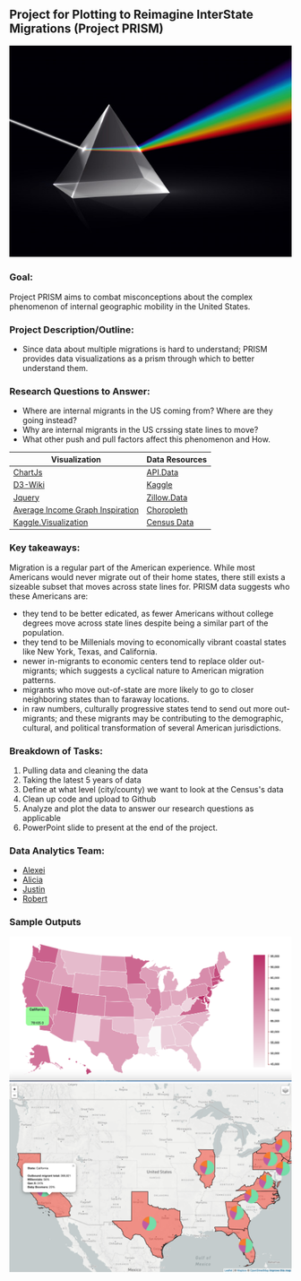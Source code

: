## Project for Plotting to Reimagine InterState Migrations (Project PRISM) 

![Prism](Images/prism.jpg)

### Goal:
Project PRISM aims to combat misconceptions about the complex phenomenon of internal geographic mobility in the United States.  

### Project Description/Outline:
* Since data about multiple migrations is hard to understand; PRISM provides data visualizations as a prism through which to better understand them.

### Research Questions to Answer:
* Where are internal migrants in the US coming from? Where are they going instead?
* Why are internal migrants in the US crssing state lines to move? 
* What other push and pull factors affect this phenomenon and How. 

|         Visualization         | Data Resources |
|------------------------------------|------------------------------------|
| [ChartJs]( https://www.chartjs.org/)| [API.Data](https://api.data.gov/) | 
| [D3-Wiki](https://d3-wiki.readthedocs.io/zh_CN/master/Gallery/) |[Kaggle](https://www.kaggle.com/) | 
| [Jquery](https://jquery.com/%7C) |[Zillow.Data](https://www.zillow.com/research/data/) |
| [Average Income Graph Inspiration](https://infogram.com/average-house-prices-1hdw2jozvvke6l0)| [Choropleth](https://bl.ocks.org/wboykinm/dbbe50d1023f90d4e241712395c27fb3)|
| [Kaggle.Visualization](https://www.kaggle.com/kaushiksuresh147/data-visualization-cheat-cheats-and-resources) | [Census Data](https://www.census.gov/data/tables/time-series/demo/income-poverty/historical-income-households.html) |

### Key takeaways:
Migration is a regular part of the American experience. While most Americans would never migrate out of their home states, there still exists a sizeable subset that moves across state lines for. PRISM data suggests who these Americans are: 

- they tend to be better edicated, as fewer Americans without college degrees move across state lines despite being a similar part of the population. 
- they tend to be Millenials moving to economically vibrant coastal states like New York, Texas, and California. 
- newer in-migrants to economic centers tend to replace older out-migrants; which suggests a cyclical nature to American migration patterns. 
- migrants who move out-of-state are more likely to go to closer neighboring states than to faraway locations. 
- in raw numbers, culturally progressive states tend to send out more out-migrants; and these migrants may be contributing to the demographic, cultural, and political transformation of several American jurisdictions. 
 
### Breakdown of Tasks:
1. Pulling data and cleaning the data 
2. Taking the latest 5 years of data
3. Define at what level (city/county) we want to look at the Census's data
4. Clean up code and upload to Github
5. Analyze and plot the data to answer our research questions as applicable
6. PowerPoint slide to present at the end of the project.

### Data Analytics Team:
* [Alexei](https://github.com/CaliFlowers)
* [Alicia](https://github.com/aliciasply)
* [Justin](https://github.com/jacance)
* [Robert](https://github.com/roborgain1)

### Sample Outputs
![PRISM Map of Median Incomes in the United States](Images/Choropleth.png)
![PRISM Atlas of US](Images/8_atlas.png)

